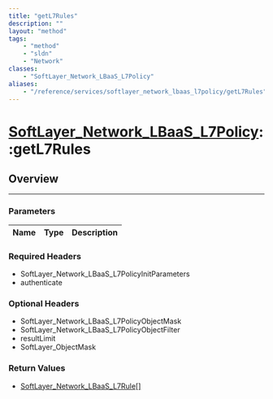 ```yaml
---
title: "getL7Rules"
description: ""
layout: "method"
tags:
    - "method"
    - "sldn"
    - "Network"
classes:
    - "SoftLayer_Network_LBaaS_L7Policy"
aliases:
    - "/reference/services/softlayer_network_lbaas_l7policy/getL7Rules"
---
```

# [SoftLayer_Network_LBaaS_L7Policy](/reference/services/SoftLayer_Network_LBaaS_L7Policy)::getL7Rules




## Overview 


-----

### Parameters 
|Name | Type | Description |
| --- | --- | --- |


### Required Headers
* SoftLayer_Network_LBaaS_L7PolicyInitParameters
* authenticate


### Optional Headers
* SoftLayer_Network_LBaaS_L7PolicyObjectMask
* SoftLayer_Network_LBaaS_L7PolicyObjectFilter
* resultLimit
* SoftLayer_ObjectMask

### Return Values
* <a href='/reference/datatypes/SoftLayer_Network_LBaaS_L7Rule'>SoftLayer_Network_LBaaS_L7Rule[] </a>




